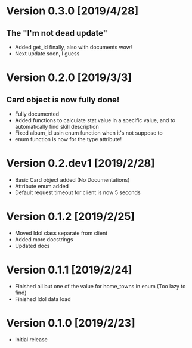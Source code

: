 # Version 0.3.0 [2019/4/28]
## The "I'm not dead update"
- Added get_id finally, also with documents wow!
- Next update soon, I guess

# Version 0.2.0 [2019/3/3]
## Card object is now fully done!
- Fully documented
- Added functions to calculate stat value in a specific value, and to automatically find skill description
- Fixed album_id usin enum function when it's not suppose to
- enum function is now for the type attribute!

# Version 0.2.dev1 [2019/2/28]
- Basic Card object added (No Documentations)
- Attribute enum added
- Default request timeout for client is now 5 seconds

# Version 0.1.2 [2019/2/25]
- Moved Idol class separate from client
- Added more docstrings
- Updated docs

# Version 0.1.1 [2019/2/24]
- Finished all but one of the value for home_towns in enum (Too lazy to find)
- Finished Idol data load

# Version 0.1.0 [2019/2/23]
- Initial release
